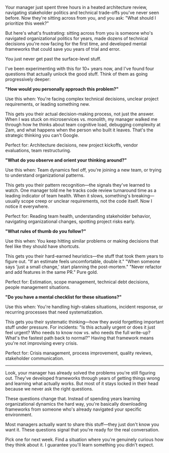 Your manager just spent three hours in a heated architecture review, navigating stakeholder politics and technical trade-offs you've never seen before. Now they're sitting across from you, and you ask: "What should I prioritize this week?"

But here's what's frustrating: sitting across from you is someone who's navigated organizational politics for years, made dozens of technical decisions you're now facing for the first time, and developed mental frameworks that could save you years of trial and error.

You just never get past the surface-level stuff.

I've been experimenting with this for 10+ years now, and I've found four questions that actually unlock the good stuff. Think of them as going progressively deeper:

**"How would you personally approach this problem?"**

Use this when: You're facing complex technical decisions, unclear project requirements, or leading something new.

This gets you their actual decision-making process, not just the answer. When I was stuck on microservices vs. monolith, my manager walked me through how he thinks about team cognitive load, debugging complexity at 2am, and what happens when the person who built it leaves. That's the strategic thinking you can't Google.

Perfect for: Architecture decisions, new project kickoffs, vendor evaluations, team restructuring.

**"What do you observe and orient your thinking around?"**

Use this when: Team dynamics feel off, you're joining a new team, or trying to understand organizational patterns.

This gets you their pattern recognition—the signals they've learned to watch. One manager told me he tracks code review turnaround time as a leading indicator of team health. When it slows, something's breaking—usually scope creep or unclear requirements, not the code itself. Now I notice it everywhere.

Perfect for: Reading team health, understanding stakeholder behavior, navigating organizational changes, spotting project risks early.

**"What rules of thumb do you follow?"**

Use this when: You keep hitting similar problems or making decisions that feel like they should have shortcuts.

This gets you their hard-earned heuristics—the stuff that took them years to figure out. "If an estimate feels uncomfortable, double it." "When someone says 'just a small change,' start planning the post-mortem." "Never refactor and add features in the same PR." Pure gold.

Perfect for: Estimation, scope management, technical debt decisions, people management situations.

**"Do you have a mental checklist for these situations?"**

Use this when: You're handling high-stakes situations, incident response, or recurring processes that need systematization.

This gets you their systematic thinking—how they avoid forgetting important stuff under pressure. For incidents: "Is this actually urgent or does it just feel urgent? Who needs to know now vs. who needs the full write-up? What's the fastest path back to normal?" Having that framework means you're not improvising every crisis.

Perfect for: Crisis management, process improvement, quality reviews, stakeholder communication.

---

Look, your manager has already solved the problems you're still figuring out. They've developed frameworks through years of getting things wrong and learning what actually works. But most of it stays locked in their head because we never ask the right questions.

These questions change that. Instead of spending years learning organizational dynamics the hard way, you're basically downloading frameworks from someone who's already navigated your specific environment.

Most managers actually want to share this stuff—they just don't know you want it. These questions signal that you're ready for the real conversation.

Pick one for next week. Find a situation where you're genuinely curious how they think about it. I guarantee you'll learn something you didn't expect.